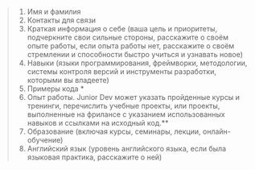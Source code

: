 > 1. Имя и фамилия
> 2. Контакты для связи
> 3. Краткая информация о себе (ваша цель и приоритеты, подчеркните свои сильные стороны, расскажите о своём опыте работы, если опыта работы нет, расскажите о своём стремлении и способности быстро учиться и узнавать новое)
> 4. Навыки (языки программирования, фреймворки, методологии, системы контроля версий и инструменты разработки, которыми вы владеете)
> 5. Примеры кода \*
> 6. Опыт работы. Junior Dev может указать пройденные курсы и тренинги, перечислить учебные проекты, или проекты, выполненные на фрилансе с указанием использованных навыков и ссылками на исходный код.\*\*
> 7. Образование (включая курсы, семинары, лекции, онлайн-обучение)
> 8. Английский язык (уровень английского языка, если была языковая практика, расскажите о ней)
